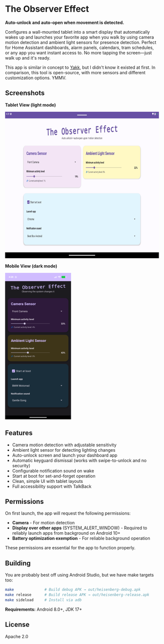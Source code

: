# The Observer Effect

**Auto-unlock and auto-open when movement is detected.**

Configures a wall-mounted tablet into a smart display that automatically wakes up and launches your favorite app when you walk by using camera motion detection and ambient light sensors for presence detection. Perfect for Home Assistant dashboards, alarm panels, calendars, tram schedules, or any app you want instant access to. No more tapping the screen—just walk up and it's ready.

This app is similar in concept to [Yakk](https://yakk.bkappz.com/), but I didn't know it existed at first. In comparison, this tool is open-source, with more sensors and different customization options. YMMV.

## Screenshots

**Tablet View (light mode)**

<img src="media/tablet.png" height="480px" />

**Mobile View (dark mode)**

<img src="media/mobile.png" height="480px" />

## Features

- Camera motion detection with adjustable sensitivity
- Ambient light sensor for detecting lighting changes
- Auto-unlock screen and launch your dashboard app
- Automatic keyguard dismissal (works with swipe-to-unlock and no security)
- Configurable notification sound on wake
- Start at boot for set-and-forget operation
- Clean, simple UI with tablet layouts
- Full accessibility support with TalkBack

## Permissions

On first launch, the app will request the following permissions:

- **Camera** - For motion detection
- **Display over other apps** (SYSTEM_ALERT_WINDOW) - Required to reliably launch apps from background on Android 10+
- **Battery optimization exemption** - For reliable background operation

These permissions are essential for the app to function properly.

## Building

You are probably best off using Android Studio, but we have make targets too:

```bash
make              # Build debug APK → out/heisenberg-debug.apk
make release      # Build release APK → out/heisenberg-release.apk
make sideload     # Install via adb
```

**Requirements:** Android 8.0+, JDK 17+

## License

Apache 2.0
